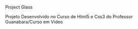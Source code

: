 Project Glass

Projeto Desenvolvido no Curso de  Html5 e Css3 do Professor Guanabara/Curso em Video
